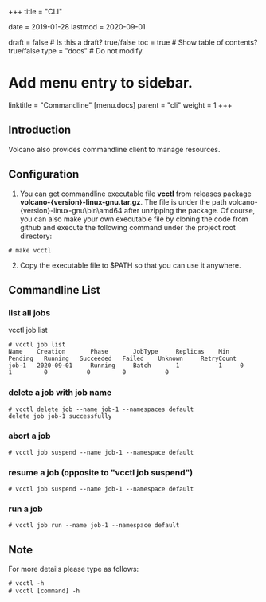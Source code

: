 +++
title = "CLI"


date = 2019-01-28
lastmod = 2020-09-01

draft = false  # Is this a draft? true/false
toc = true  # Show table of contents? true/false
type = "docs"  # Do not modify.

# Add menu entry to sidebar.
linktitle = "Commandline"
[menu.docs]
  parent = "cli"
  weight = 1
+++

## Introduction
Volcano also provides commandline client to manage resources.
## Configuration

1. You can get commandline executable file **vcctl** from releases package **volcano-{version}-linux-gnu.tar.gz**. The
file is under the path volcano-{version}-linux-gnu\bin\amd64 after unzipping the package. Of course, you can also make
your own executable file by cloning the code from github and execute the following command under the project root
directory:
```shell
# make vcctl
```
2. Copy the executable file to $PATH so that you can use it anywhere.

## Commandline List
### list all jobs
vcctl job list

```shell
# vcctl job list
Name    Creation       Phase       JobType     Replicas    Min   Pending   Running   Succeeded   Failed    Unknown     RetryCount
job-1   2020-09-01     Running     Batch       1           1     0         1         0           0         0           0
```

### delete a job with job name

```shell
# vcctl delete job --name job-1 --namespaces default
delete job job-1 successfully
```

### abort a job

```shell
# vcctl job suspend --name job-1 --namespace default
```

### resume a job (opposite to "vcctl job suspend")

```shell
# vcctl job suspend --name job-1 --namespace default
```

### run a job

```shell
# vcctl job run --name job-1 --namespace default
```

## Note
For more details please type as follows:

```html
# vcctl -h
# vcctl [command] -h
```
